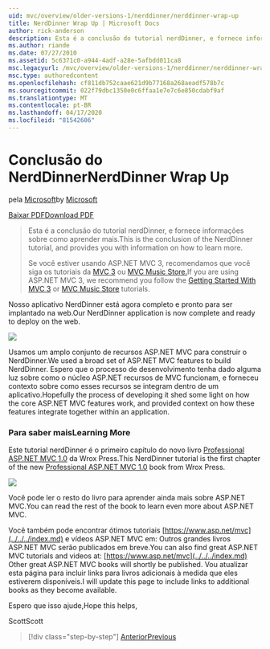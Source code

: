 ```yaml
---
uid: mvc/overview/older-versions-1/nerddinner/nerddinner-wrap-up
title: NerdDinner Wrap Up | Microsoft Docs
author: rick-anderson
description: Esta é a conclusão do tutorial nerdDinner, e fornece informações sobre como aprender mais.
ms.author: riande
ms.date: 07/27/2010
ms.assetid: 5c6371c0-a944-4adf-a28e-5afbdd011ca8
msc.legacyurl: /mvc/overview/older-versions-1/nerddinner/nerddinner-wrap-up
msc.type: authoredcontent
ms.openlocfilehash: cf811db752caae621d9b77168a268aeadf578b7c
ms.sourcegitcommit: 022f79dbc1350e0c6ffaa1e7e7c6e850cdabf9af
ms.translationtype: MT
ms.contentlocale: pt-BR
ms.lasthandoff: 04/17/2020
ms.locfileid: "81542606"
---
```

# <a name="nerddinner-wrap-up"></a><span data-ttu-id="091c9-103">Conclusão do NerdDinner</span><span class="sxs-lookup"><span data-stu-id="091c9-103">NerdDinner Wrap Up</span></span>

<span data-ttu-id="091c9-104">pela [Microsoft](https://github.com/microsoft)</span><span class="sxs-lookup"><span data-stu-id="091c9-104">by [Microsoft](https://github.com/microsoft)</span></span>

[<span data-ttu-id="091c9-105">Baixar PDF</span><span class="sxs-lookup"><span data-stu-id="091c9-105">Download PDF</span></span>](http://aspnetmvcbook.s3.amazonaws.com/aspnetmvc-nerdinner_v1.pdf)

> <span data-ttu-id="091c9-106">Esta é a conclusão do tutorial nerdDinner, e fornece informações sobre como aprender mais.</span><span class="sxs-lookup"><span data-stu-id="091c9-106">This is the conclusion of the NerdDinner tutorial, and provides you with information on how to learn more.</span></span>
> 
> <span data-ttu-id="091c9-107">Se você estiver usando ASP.NET MVC 3, recomendamos que você siga os tutoriais da [MVC 3](../../older-versions/getting-started-with-aspnet-mvc3/cs/intro-to-aspnet-mvc-3.md) ou [MVC Music Store.](../../older-versions/mvc-music-store/mvc-music-store-part-1.md)</span><span class="sxs-lookup"><span data-stu-id="091c9-107">If you are using ASP.NET MVC 3, we recommend you follow the [Getting Started With MVC 3](../../older-versions/getting-started-with-aspnet-mvc3/cs/intro-to-aspnet-mvc-3.md) or [MVC Music Store](../../older-versions/mvc-music-store/mvc-music-store-part-1.md) tutorials.</span></span>

<span data-ttu-id="091c9-108">Nosso aplicativo NerdDinner está agora completo e pronto para ser implantado na web.</span><span class="sxs-lookup"><span data-stu-id="091c9-108">Our NerdDinner application is now complete and ready to deploy on the web.</span></span>

![](nerddinner-wrap-up/_static/image1.png)

<span data-ttu-id="091c9-109">Usamos um amplo conjunto de recursos ASP.NET MVC para construir o NerdDinner.</span><span class="sxs-lookup"><span data-stu-id="091c9-109">We used a broad set of ASP.NET MVC features to build NerdDinner.</span></span> <span data-ttu-id="091c9-110">Espero que o processo de desenvolvimento tenha dado alguma luz sobre como o núcleo ASP.NET recursos de MVC funcionam, e forneceu contexto sobre como esses recursos se integram dentro de um aplicativo.</span><span class="sxs-lookup"><span data-stu-id="091c9-110">Hopefully the process of developing it shed some light on how the core ASP.NET MVC features work, and provided context on how these features integrate together within an application.</span></span>

### <a name="learning-more"></a><span data-ttu-id="091c9-111">Para saber mais</span><span class="sxs-lookup"><span data-stu-id="091c9-111">Learning More</span></span>

<span data-ttu-id="091c9-112">Este tutorial nerdDinner é o primeiro capítulo do novo livro [Professional ASP.NET MVC 1.0](https://www.amazon.com/gp/product/0470384611?ie=UTF8&amp;tag=scoblo04-20&amp;linkCode=xm2&amp;camp=1789&amp;creativeASIN=0470384611) da Wrox Press.</span><span class="sxs-lookup"><span data-stu-id="091c9-112">This NerdDinner tutorial is the first chapter of the new [Professional ASP.NET MVC 1.0](https://www.amazon.com/gp/product/0470384611?ie=UTF8&amp;tag=scoblo04-20&amp;linkCode=xm2&amp;camp=1789&amp;creativeASIN=0470384611) book from Wrox Press.</span></span>

[![](https://mscblogs.blob.core.windows.net/media/scottgu/Media/bookcover1_6CAECF94.png)](https://www.amazon.com/gp/product/0470384611?ie=UTF8&amp;tag=scoblo04-20&amp;linkCode=xm2&amp;camp=1789&amp;creativeASIN=0470384611)

<span data-ttu-id="091c9-113">Você pode ler o resto do livro para aprender ainda mais sobre ASP.NET MVC.</span><span class="sxs-lookup"><span data-stu-id="091c9-113">You can read the rest of the book to learn even more about ASP.NET MVC.</span></span>

<span data-ttu-id="091c9-114">Você também pode encontrar ótimos tutoriais [https://www.asp.net/mvc](../../../index.md) e vídeos ASP.NET MVC em: Outros grandes livros ASP.NET MVC serão publicados em breve.</span><span class="sxs-lookup"><span data-stu-id="091c9-114">You can also find great ASP.NET MVC tutorials and videos at: [https://www.asp.net/mvc](../../../index.md) Other great ASP.NET MVC books will shortly be published.</span></span> <span data-ttu-id="091c9-115">Vou atualizar esta página para incluir links para livros adicionais à medida que eles estiverem disponíveis.</span><span class="sxs-lookup"><span data-stu-id="091c9-115">I will update this page to include links to additional books as they become available.</span></span>

<span data-ttu-id="091c9-116">Espero que isso ajude,</span><span class="sxs-lookup"><span data-stu-id="091c9-116">Hope this helps,</span></span>

<span data-ttu-id="091c9-117">Scott</span><span class="sxs-lookup"><span data-stu-id="091c9-117">Scott</span></span>

> [!div class="step-by-step"]
> [<span data-ttu-id="091c9-118">Anterior</span><span class="sxs-lookup"><span data-stu-id="091c9-118">Previous</span></span>](enable-automated-unit-testing.md)
